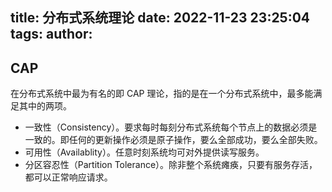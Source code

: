 title: 分布式系统理论
date: 2022-11-23 23:25:04
tags:
author:
---
## CAP

在分布式系统中最为有名的即 CAP 理论，指的是在一个分布式系统中，最多能满足其中的两项。
- 一致性（Consistency）。要求每时每刻分布式系统每个节点上的数据必须是一致的。即任何的更新操作必须是原子操作，要么全部成功，要么全部失败。
- 可用性（Availablity）。任意时刻系统均可对外提供读写服务。
- 分区容忍性（Partition Tolerance）。除非整个系统瘫痪，只要有服务存活，都可以正常响应请求。

